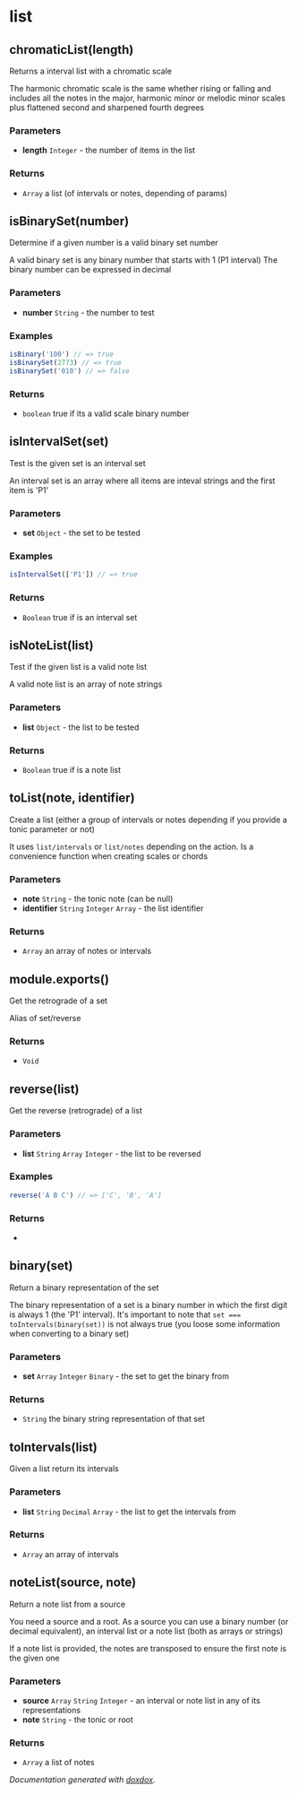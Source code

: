 # list 




## chromaticList(length) 

Returns a interval list with a chromatic scale

The harmonic chromatic scale is the same whether rising or falling and
includes all the notes in the major, harmonic minor or melodic minor
scales plus flattened second and sharpened fourth degrees


### Parameters

- **length** `Integer`   - the number of items in the list




### Returns


- `Array`   a list (of intervals or notes, depending of params)




## isBinarySet(number) 

Determine if a given number is a valid binary set number

A valid binary set is any binary number that starts with 1 (P1 interval)
The binary number can be expressed in decimal


### Parameters

- **number** `String`   - the number to test




### Examples

```javascript
isBinary('100') // => true
isBinarySet(2773) // => true
isBinarySet('010') // => false
```


### Returns


- `boolean`   true if its a valid scale binary number




## isIntervalSet(set) 

Test is the given set is an interval set

An interval set is an array where all items are inteval strings and
the first item is 'P1'


### Parameters

- **set** `Object`   - the set to be tested




### Examples

```javascript
isIntervalSet(['P1']) // => true
```


### Returns


- `Boolean`   true if is an interval set




## isNoteList(list) 

Test if the given list is a valid note list

A valid note list is an array of note strings


### Parameters

- **list** `Object`   - the list to be tested




### Returns


- `Boolean`   true if is a note list




## toList(note, identifier) 

Create a list (either a group of intervals or notes depending if you provide
a tonic parameter or not)

It uses `list/intervals` or `list/notes` depending
on the action. Is a convenience function when creating scales or chords


### Parameters

- **note** `String`   - the tonic note (can be null)
- **identifier** `String` `Integer` `Array`   - the list identifier




### Returns


- `Array`   an array of notes or intervals




## module.exports() 

Get the retrograde of a set

Alias of set/reverse




### Returns


- `Void`




## reverse(list) 

Get the reverse (retrograde) of a list




### Parameters

- **list** `String` `Array` `Integer`   - the list to be reversed




### Examples

```javascript
reverse('A B C') // => ['C', 'B', 'A']
```


### Returns


-   




## binary(set) 

Return a binary representation of the set

The binary representation of a set is a binary number in which the first
digit is always 1 (the 'P1' interval). It's important to note that
`set === toIntervals(binary(set))` is not always true (you loose some
information when converting to a binary set)


### Parameters

- **set** `Array` `Integer` `Binary`   - the set to get the binary from




### Returns


- `String`   the binary string representation of that set




## toIntervals(list) 

Given a list return its intervals




### Parameters

- **list** `String` `Decimal` `Array`   - the list to get the intervals from




### Returns


- `Array`   an array of intervals




## noteList(source, note) 

Return a note list from a source

You need a source and a root. As a source you can use a binary number (or
decimal equivalent), an interval list or a note list (both as arrays or strings)

If a note list is provided, the notes are transposed to ensure the first note
is the given one


### Parameters

- **source** `Array` `String` `Integer`   - an interval or note list in any of its representations
- **note** `String`   - the tonic or root




### Returns


- `Array`   a list of notes




*Documentation generated with [doxdox](https://github.com/neogeek/doxdox).*
